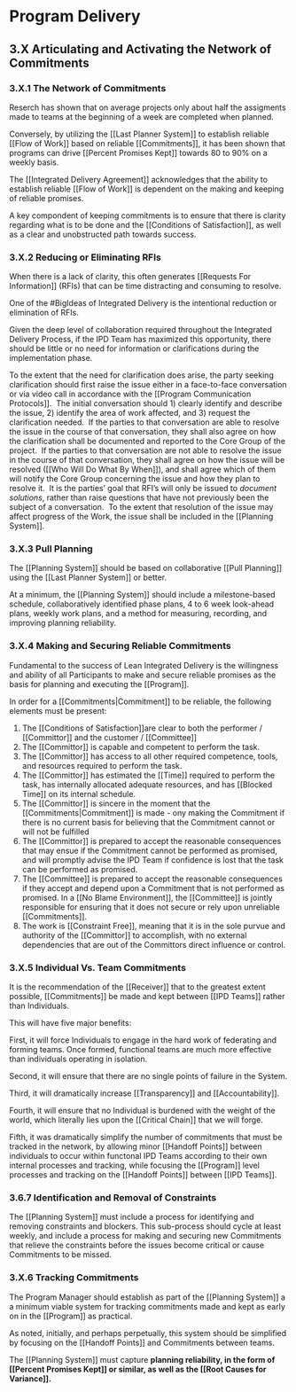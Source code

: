 # Program Delivery 


## 3.X Articulating and Activating the Network of Commitments

### 3.X.1 The Network of Commitments

Reserch has shown that on average projects only about half the assigments made to teams at the beginning of a week are completed when planned. 

Conversely, by utilizing the [[Last Planner System]] to establish reliable [[Flow of Work]] based on reliable [[Commitments]], it has been shown that programs can drive [[Percent Promises Kept]] towards 80 to 90% on a weekly basis. 

The [[Integrated Delivery Agreement]] acknowledges that the ability to establish reliable [[Flow of Work]] is dependent on the making and keeping of reliable promises.

A key compondent of keeping commitments is to ensure that there is clarity regarding what is to be done and the [[Conditions of Satisfaction]], as well as a clear and unobstructed path towards success. 

### 3.X.2 Reducing or Eliminating RFIs

When there is a lack of clarity, this often generates [[Requests For Information]] (RFIs) that can be time distracting and consuming to resolve.

One of the #BigIdeas of Integrated Delivery is the intentional reduction or elimination of RFIs. 

Given the deep level of collaboration required throughout the Integrated Delivery Process, if the IPD Team has maximized this opportunity, there should be little or no need for information or clarifications during the implementation phase. 

To the extent that the need for clarification does arise, the party seeking clarification should first raise the issue either in a face-to-face conversation or via video call in accordance with the [[Program Communication Protocols]].  The initial conversation should 1) clearly identify and describe the issue, 2) identify the area of work affected, and 3) request the clarification needed.  If the parties to that conversation are able to resolve the issue in the course of that conversation, they shall also agree on how the clarification shall be documented and reported to the Core Group of the project.  If the parties to that conversation are not able to resolve the issue in the course of that conversation, they shall agree on how the issue will be resolved ([[Who Will Do What By When]]), and shall agree which of them will notify the Core Group concerning the issue and how they plan to resolve it.  It is the parties’ goal that RFI’s will only be issued to _document solutions_, rather than raise questions that have not previously been the subject of a conversation.  To the extent that resolution of the issue may affect progress of the Work, the issue shall be included in the [[Planning System]].  

### 3.X.3 Pull Planning
The [[Planning System]] should be based on collaborative [[Pull Planning]] using the [[Last Planner System]] or better. 

At a minimum, the [[Planning System]] should include a milestone-based schedule, collaboratively identified phase plans, 4 to 6 week look-ahead plans, weekly work plans, and a method for measuring, recording, and improving planning reliability. 

### 3.X.4 Making and Securing Reliable Commitments
Fundamental to the success of Lean Integrated Delivery is the willingness and ability of all Participants to make and secure reliable promises as the basis for planning and executing the [[Program]]. 

In order for a [[Commitments|Commitment]] to be reliable, the following elements must be present: 

1. The [[Conditions of Satisfaction]]are clear to both the performer / [[Committor]] and the customer / [[Committee]]
2. The [[Committor]] is capable and competent to perform the task. 
3. The [[Committor]] has access to all other required competence, tools, and resources required to perform the task. 
4. The [[Committor]] has estimated the [[Time]] required to perform the task, has internally allocated adequate resources, and has [[Blocked Time]] on its internal schedule. 
5. The [[Committor]] is sincere in the moment that the [[Commitments|Commitment]] is made - ony making the Commitment if there is no current basis for believing that the Commitment cannot or will not be fulfilled
6. The [[Committor]] is prepared to accept the reasonable consequences that may ensue if the Commitment cannot be performed as promised, and will promptly advise the IPD Team if confidence is lost that the task can be performed as promised. 
7. The [[Committee]] is prepared to accept the reasonable consequences if they accept and depend upon a Commitment that is not performed as promised. In a [[No Blame Environment]], the [[Committee]] is jointly responsible for ensuring that it does not secure or rely upon unreliable [[Commitments]].  
8. The work is [[Constraint Free]], meaning that it is in the sole purvue and authority of the [[Committor]] to accomplish, with no external dependencies that are out of the Committors direct influence or control. 

### 3.X.5 Individual Vs. Team Commitments
It is the recommendation of the [[Receiver]] that to the greatest extent possible, [[Commitments]] be made and kept between [[IPD Teams]] rather than Individuals. 

This will have five major benefits: 

First, it will force Individuals to engage in the hard work of federating and forming teams. Once formed, functional teams are much more effective than individuals operating in isolation. 

Second, it will ensure that there are no single points of failure in the System. 

Third, it will dramatically increase [[Transparency]] and [[Accountability]]. 

Fourth, it will ensure that no Individual is burdened with the weight of the world, which literally lies upon the [[Critical Chain]] that we will forge. 

Fifth, it was dramatically simplify the number of commitments that must be tracked in the network, by allowing minor [[Handoff Points]] between individuals to occur within functonal IPD Teams according to their own internal processes and tracking, while focusing the [[Program]] level processes and tracking on the [[Handoff Points]] between [[IPD Teams]]. 

### 3.6.7 Identification and Removal of Constraints
The [[Planning System]] must include a process for identifying and removing constraints and blockers. This sub-process should cycle at least weekly, and include a process for making and securing new Commitments that relieve the constraints before the issues become critical or cause Commitments to be missed. 

### 3.X.6 Tracking Commitments
The Program Manager should establish as part of the [[Planning System]] a a minimum viable system for tracking commitments made and kept as early on in the [[Program]] as practical. 

As noted, initially, and perhaps perpetually, this system should be simplified by focusing on the [[Handoff Points]] and Commitments between teams. 

The [[Planning System]] must capture **planning reliability, in the form of [[Percent Promises Kept]] or similar, as well as the [[Root Causes for Variance]].**

